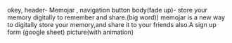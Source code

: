 okey,
header- Memojar , navigation button 
body(fade up)- store your memory digitally to remember and share.(big word))
memojar is a new way to digitally store your memory,and share it to your friends also.A
sign up form (google sheet)
picture(with animation)
